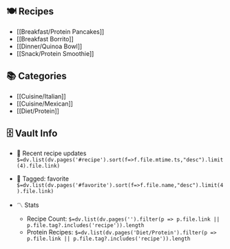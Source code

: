 

## 🍽️ Recipes
- [[Breakfast/Protein Pancakes]]
- [[Breakfast Borrito]]
- [[Dinner/Quinoa Bowl]]
- [[Snack/Protein Smoothie]]

## 📚 Categories
- [[Cuisine/Italian]]
- [[Cuisine/Mexican]]
- [[Diet/Protein]]

## 🗄️ Vault Info
- 📂 Recent recipe updates
  `$=dv.list(dv.pages('#recipe').sort(f=>f.file.mtime.ts,"desc").limit(4).file.link)`

- 🔖 Tagged: favorite
  `$=dv.list(dv.pages('#favorite').sort(f=>f.file.name,"desc").limit(4).file.link)`

- 〽️ Stats
  - Recipe Count: `$=dv.list(dv.pages('').filter(p => p.file.link || p.file.tag?.includes('recipe')).length`
  - Protein Recipes: `$=dv.list(dv.pages('Diet/Protein').filter(p => p.file.link || p.file.tag?.includes('recipe')).length`
